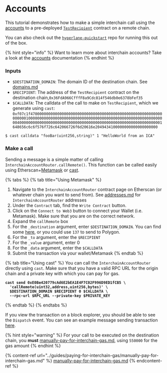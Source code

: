 # Accounts

This tutorial demonstrates how to make a simple interchain call using the [accounts](../../apis-and-sdks/accounts/ "mention") to a pre-deployed [`TestRecipient`](https://github.com/hyperlane-xyz/hyperlane-monorepo/blob/main/solidity/contracts/test/TestRecipient.sol) contract on a remote chain.

You can also check out the [`hyperlane-quickstart`](https://github.com/hyperlane-xyz/hyperlane-quickstart) repo for running this out of the box.

{% hint style="info" %}
Want to learn more about interchain accounts? Take a look at the [accounts](../../apis-and-sdks/accounts/ "mention") documentation
{% endhint %}

### Inputs

* `$DESTINATION_DOMAIN`: The domain ID of the destination chain. See [domains.md](../../resources/domains.md "mention")
* `$RECIPIENT`: The address of the `TestRecipient` contract on the destination chain,`0x36FdA966CfffF8a9Cdc814f546db0e6378bFef35`
* `$CALLDATA`: The calldata of the call to make on `TestRecipient`, which we generate using `cast`: `0xf07c1f4700000000000000000000000000000000000000000000000000000000000000010000000000000000000000000000000000000000000000000000000000000040000000000000000000000000000000000000000000000000000000000000001648656c6c6f576f726c642066726f6d20616e2049434100000000000000000000`

```
$ cast calldata "fooBar(uint256,string)" 1 "HelloWorld from an ICA"
```

### Make a call

Sending a message is a simple matter of calling `InterchainAccountRouter.callRemote()`. This function can be called easily using Etherscan+[Metamask](https://metamask.io/) or [cast](https://book.getfoundry.sh/cast/).

{% tabs %}
{% tab title="Using Metamask" %}
1. Navigate to the `InterchainAccountRouter` contract page on Etherscan (or whatever chain you want to send from). See [addresses.md](../../resources/addresses.md "mention") for `InterchainAccountRouter` addresses
2. Under the `Contract` tab, find the `Write Contract` button.
3. Click on the `Connect to Web3` button to connect your Wallet (i.e. Metamask). Make sure that you are on the correct network.
4. Expand the `callRemote` box
5. For the `_destination` argument, enter `$DESTINATION_DOMAIN`. You can find some [here](../../resources/domains.md), or you could use `137` to send to Polygon.
6. For the `_to` argument, enter the `$RECIPIENT`
7. For the `_value` argument, enter 0
8. For the `_data` argument, enter the `$CALLDATA`
9. Submit the transaction via your wallet/Metamask
{% endtab %}

{% tab title="Using cast" %}
You can call the `InterchainAccountRouter` directly using `cast`. Make sure that you have a valid RPC URL for the origin chain and a private key with which you can pay for gas.

<pre class="language-shell" data-overflow="wrap"><code class="lang-shell"><strong>cast send 0xE0Be420779cAd6E2bEA1E4F7C02F996D9ED1fCB5 \
</strong><strong>  'callRemote(uint32,address,uint256,bytes)' \
</strong><strong>  $DESTINATION_DOMAIN $RECIPIENT 0 $CALLDATA \
</strong><strong>  --rpc-url $RPC_URL --private-key $PRIVATE_KEY
</strong></code></pre>
{% endtab %}
{% endtabs %}

If you view the transaction on a block explorer, you should be able to see the `Dispatch` event. You can see an example message sending transaction [here](https://goerli.etherscan.io/tx/0xbb076b17dca5e436f574a4728dd59d25da4fd9d05c48c6ec304ea5a354849edf).

{% hint style="warning" %}
For your call to be executed on the destination chain, you **must** [manually-pay-for-interchain-gas.md](../guides/paying-for-interchain-gas/manually-pay-for-interchain-gas.md "mention"), using `550000` for the gas amount
{% endhint %}

{% content-ref url="../guides/paying-for-interchain-gas/manually-pay-for-interchain-gas.md" %}
[manually-pay-for-interchain-gas.md](../guides/paying-for-interchain-gas/manually-pay-for-interchain-gas.md)
{% endcontent-ref %}
